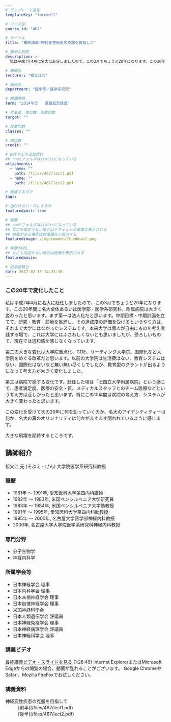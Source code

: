 ```yaml
---
# テンプレート指定
templateKey: "farewell"

# コースID
course_id: "467"

# タイトル
title: "最終講義-神経変性疾患の克服を目指して"

# 簡単な説明
description: >-
  私は平成7年4月に名大に赴任しましたので、この3月でちょうど20年になります。この20年間に名大全体あるいは医学部・医学系研究科、附属病院は大きく変わったと思います。まず第一は法人化だと思います。...

# 講師名
lecturer: "祖父江元"

# 部局名
department: "医学部／医学系研究"

# 開講時限
term: "2014年度	退職記念講義"

# 対象者、単位数、授業回数
target: ""

# 授業回数
classes: ""

# 単位数
credit: ""

# pdfなどの追加資料
## rootフォルダはstaticになっている
attachments: 
  - name: "" 
    path: /files/467/lect1.pdf
  - name: "" 
    path: /files/467/lect2.pdf

# 関連するタグ
tags:

# 色付けのロールにするか
featuredpost: true

# 画像
## rootフォルダはstaticになっている
## なにも指定がない場合はデフォルトの画像が表示される
## 映像がある場合は映像優先で表示する
featuredimage: /img/common/thumbnail.png

# 映像のURL
## なにも指定がない場合は画像が表示される
featuredmovie: 

# 記事投稿日
date: 2017-02-15 14:23:38
---
```


### この20年で変化したこと

私は平成7年4月に名大に赴任しましたので、この3月でちょうど20年になります。この20年間に名大全体あるいは医学部・医学系研究科、附属病院は大きく変わったと思います。まず第一は法人化だと思います。中期目標・中期計画を立てて、研究・教育・診療を推進し、その達成度の評価を受けるというやり方は、それまで大学にはなかったシステムです。本来大学は個人が自由にものを考え実践する場で、これは大学にはふさわしくないとも思いましたが、恐ろしいもので、現在では違和感を感じなくなっています。

第二の大きな変化は大学院重点化、COE、リーディング大学院、国際化など大学院をめぐる改革だと思います。以前の大学院は生活費はない、教育システムはない、国際化はないなど無い無い尽くしでしたが、教育型のグラントが出るようになって考え方が大きく変化しました。

第三は病院で感ずる変化です。赴任した頃は「旧国立大学附属病院」という感じで、患者満足度、医療の安全・質、メディカルスタッフとのチーム医療などという考え方は乏しかったと思います。特にこの10年間は病院の考え方、システムが大きく変わったと思います。

この変化を受けて次の20年に何を創っていくのか、名大のアイデンティティーは何か、名大の真のオリジナリティは何かがますます問われているように感じます。

大きな飛躍を期待するところです。


## 講師紹介

祖父江 元 (そぶえ・げん) 大学院医学系研究科教授

### 職歴

* 1981年 ～ 1991年, 愛知医科大学第四内科講師
* 1982年 ～ 1983年, 米国ペンシルベニア大学研究員
* 1983年 ～ 1984年, 米国ペンシルベニア大学助教授
* 1991年 ～ 1995年, 愛知医科大学第四内科助教授
* 1995年 ～ 2000年, 名古屋大学医学部神経内科教授
* 2000年, 名古屋大学大学院医学系研究科神経内科教授

### 専門分野

* 分子生物学
* 神経内科学

### 所属学会等

* 日本神経学会 理事
* 日本内科学会 理事
* 日本末梢神経学会 理事
* 日本自律神経学会 理事
* 米国神経科学会
* 日本人類遺伝学会 評議員
* 日本神経免疫学会 理事
* 日本神経病理学会 評議員
* 日本神経科学会 理事


### 講義ビデオ

[最終講義ビデオ・スライドを見る][1] (1:28:49)
Internet ExplorerまたはMicrosoft Edgeからの閲覧の場合、動画が乱れることがございます。
Google ChromeやSafari、Mozilla FireFoxでお試しください。

[1]: http://nuvideo.media.nagoya-u.ac.jp/embed/790c5beff8ef0dd04bfccdee2df05024580edf5f

### 講義資料

<dl>
<dt>
神経変性疾患の克服を目指して
</dt>

<dd>
[前半](/files/467/lect1.pdf) 
</dd>

<dd>
[後半](/files/467/lect2.pdf) 
</dd>
</dl>